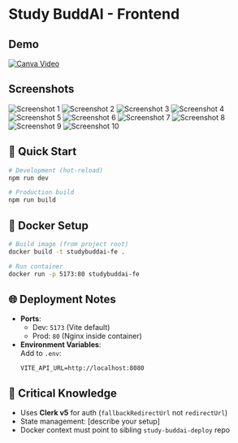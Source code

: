 # Study BuddAI - Frontend

## Demo
[![Canva Video](https://img.shields.io/badge/▶-Watch%20Demo-blue)](https://www.canva.com/design/DAGk-OYPdDw/WaVbKaRpJ0vBj3ri2hu7AA/watch?utm_content=DAGk-OYPdDw&utm_campaign=designshare&utm_medium=link2&utm_source=uniquelinks&utlId=hf649f59812)

## Screenshots
![Screenshot 1](../Study_BuddAI_FE/src/assets/Screenshot%20from%202025-04-30%2019-31-03.png)
![Screenshot 2](../Study_BuddAI_FE/src/assets/Screenshot%20from%202025-04-30%2019-31-19.png)
![Screenshot 3](../Study_BuddAI_FE/src/assets/Screenshot%20from%202025-04-30%2019-31-34.png)
![Screenshot 4](../Study_BuddAI_FE/src/assets/Screenshot%20from%202025-04-30%2019-31-42.png)
![Screenshot 5](../Study_BuddAI_FE/src/assets/Screenshot%20from%202025-04-30%2019-31-44.png)
![Screenshot 6](../Study_BuddAI_FE/src/assets/Screenshot%20from%202025-04-30%2019-32-34.png)
![Screenshot 7](../Study_BuddAI_FE/src/assets/Screenshot%20from%202025-04-30%2019-32-38.png)
![Screenshot 8](../Study_BuddAI_FE/src/assets/Screenshot%20from%202025-04-30%2019-32-43.png)
![Screenshot 9](../Study_BuddAI_FE/src/assets/Screenshot%20from%202025-04-30%2019-32-50.png)
![Screenshot 10](../Study_BuddAI_FE/src/assets/Screenshot%20from%202025-04-30%2019-33-00.png)

## 🚀 Quick Start
```bash
# Development (hot-reload)
npm run dev

# Production build
npm run build
```

## 🔧 Docker Setup
```bash
# Build image (from project root)
docker build -t studybuddai-fe .

# Run container
docker run -p 5173:80 studybuddai-fe
```

## 🌐 Deployment Notes
- **Ports**: 
  - Dev: `5173` (Vite default)
  - Prod: `80` (Nginx inside container)
- **Environment Variables**:  
  Add to `.env`:
  ```env
  VITE_API_URL=http://localhost:8080
  ```

## 🧠 Critical Knowledge
- Uses **Clerk v5** for auth (`fallbackRedirectUrl` not `redirectUrl`)
- State management: [describe your setup]
- Docker context must point to sibling `study-buddai-deploy` repo

